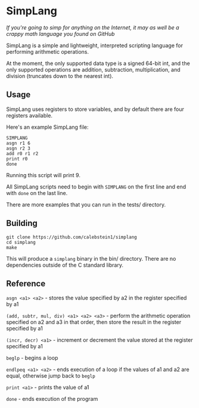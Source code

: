 # SimpLang

_If you're going to simp for anything on the Internet, it may as well be a crappy math language you found on GitHub_

SimpLang is a simple and lightweight, interpreted scripting language for performing arithmetic operations.

At the moment, the only supported data type is a signed 64-bit int, and the only supported operations are addition, subtraction, multiplication, and division (truncates down to the nearest int).

## Usage

SimpLang uses registers to store variables, and by default there are four registers available.

Here's an example SimpLang file:

```
SIMPLANG
asgn r1 6
asgn r2 3
add r0 r1 r2
print r0
done
```

Running this script will print 9.

All SimpLang scripts need to begin with `SIMPLANG` on the first line and end with `done` on the last line.

There are more examples that you can run in the tests/ directory.

## Building

```
git clone https://github.com/calebstein1/simplang
cd simplang
make
```

This will produce a `simplang` binary in the bin/ directory.
There are no dependencies outside of the C standard library.

## Reference

`asgn <a1> <a2>` - stores the value specified by a2 in the register specified by a1

`(add, subtr, mul, div) <a1> <a2> <a3>` - perform the arithmetic operation specified on a2 and a3 in that order, then store the result in the register specified by a1

`(incr, decr) <a1>` - increment or decrement the value stored at the register specified by a1

`beglp` - begins a loop

`endlpeq <a1> <a2>` - ends execution of a loop if the values of a1 and a2 are equal, otherwise jump back to `beglp`

`print <a1>` - prints the value of a1

`done` - ends execution of the program
